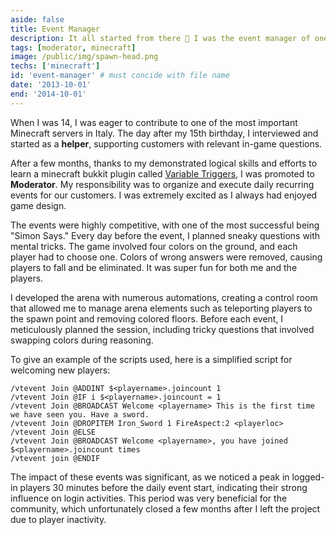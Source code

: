 ```yaml
---
aside: false
title: Event Manager 
description: It all started from there 🤩 I was the event manager of one of the most important Italian Minecraft servers. 
tags: [moderator, minecraft]
image: /public/img/spawn-head.png
techs: ['minecraft']
id: 'event-manager' # must concide with file name
date: '2013-10-01'
end: '2014-10-01'
--- 
```


When I was 14, I was eager to contribute to one of the most important Minecraft servers in Italy. 
The day after my 15th birthday, I interviewed and started as a **helper**, supporting customers with relevant in-game questions. 

After a few months, thanks to my demonstrated logical skills and efforts to learn a minecraft bukkit plugin called [Variable Triggers](https://web.archive.org/web/20170927060133/https://dev.bukkit.org/projects/variabletriggers), I was promoted to **Moderator**. 
My responsibility was to organize and execute daily recurring events for our customers. I was extremely excited as I always had enjoyed game design. 

The events were highly competitive, with one of the most successful being "Simon Says." Every day before the event, I planned sneaky questions with mental tricks.
The game involved four colors on the ground, and each player had to choose one. Colors of wrong answers were removed, causing players to fall and be eliminated. It was super fun for both me and the players.

I developed the arena with numerous automations, creating a control room that allowed me to manage arena elements such as teleporting players to the spawn point and removing colored floors.
Before each event, I meticulously planned the session, including tricky questions that involved swapping colors during reasoning.

To give an example of the scripts used, here is a simplified script for welcoming new players:

```
/vtevent Join @ADDINT $<playername>.joincount 1
/vtevent Join @IF i $<playername>.joincount = 1
/vtevent Join @BROADCAST Welcome <playername> This is the first time we have seen you. Have a sword.
/vtevent Join @DROPITEM Iron_Sword 1 FireAspect:2 <playerloc>
/vtevent Join @ELSE
/vtevent Join @BROADCAST Welcome <playername>, you have joined $<playername>.joincount times
/vtevent join @ENDIF
```

The impact of these events was significant, as we noticed a peak in logged-in players 30 minutes before the daily event start, indicating their strong influence on login activities. 
This period was very beneficial for the community, which unfortunately closed a few months after I left the project due to player inactivity.
